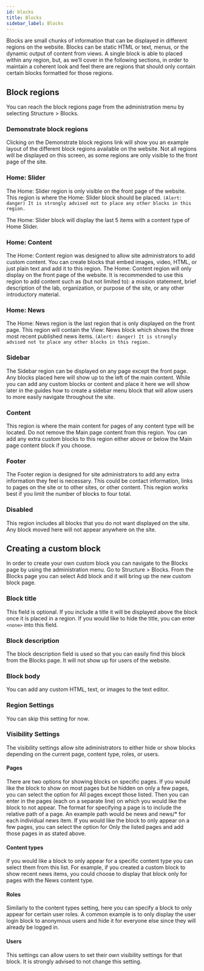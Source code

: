 ```yaml
---
id: blocks
title: Blocks
sidebar_label: Blocks
---
```


Blocks are small chunks of information that can be displayed in different regions on the website. Blocks can be static HTML or text, menus, or the dynamic output of content from views. A single block is able to placed within any region, but, as we’ll cover in the following sections, in order to maintain a coherent look and feel there are regions that should only contain certain blocks formatted for those regions.

## Block regions
You can reach the block regions page from the administration menu by selecting Structure > Blocks.

### Demonstrate block regions
Clicking on the Demonstrate block regions link will show you an example layout of the different block regions available on the website. Not all regions will be displayed on this screen, as some regions are only visible to the front page of the site.

### Home: Slider
The Home: Slider region is only visible on the front page of the website. This region is where the Home: Slider block should be placed.
```(Alert: danger) It is strongly advised not to place any other blocks in this region.```

The Home: Slider block will display the last 5 items with a content type of Home Slider.

### Home: Content
The Home: Content region was designed to allow site administrators to add custom content. You can create blocks that embed images, video, HTML, or just plain text and add it to this region. The Home: Content region will only display on the front page of the website. It is recommended to use this region to add content such as (but not limited to): a mission statement, brief description of the lab, organization, or purpose of the site, or any other introductory material.

### Home: News
The Home: News region is the last region that is only displayed on the front page. This region will contain the View: News block which shows the three most recent published news items.
```(Alert: danger) It is strongly advised not to place any other blocks in this region.```

### Sidebar
The Sidebar region can be displayed on any page except the front page. Any blocks placed here will show up to the left of the main content. While you can add any custom blocks or content and place it here we will show later in the guides how to create a sidebar menu block that will allow users to more easily navigate throughout the site.

### Content
This region is where the main content for pages of any content type will be located. Do not remove the Main page content from this region. You can add any extra custom blocks to this region either above or below the Main page content block if you choose.

### Footer
The Footer region is designed for site administrators to add any extra information they feel is necessary. This could be contact information, links to pages on the site or to other sites, or other content. This region works best if you limit the number of blocks to four total.

### Disabled
This region includes all blocks that you do not want displayed on the site. Any block moved here will not appear anywhere on the site.

## Creating a custom block
In order to create your own custom block you can navigate to the Blocks page by using the administration menu. Go to Structure > Blocks. From the Blocks page you can select Add block and it will bring up the new custom block page.

### Block title
This field is optional. If you include a title it will be displayed above the block once it is placed in a region. If you would like to hide the title, you can enter `<none>` into this field.

### Block description
The block description field is used so that you can easily find this block from the Blocks page. It will not show up for users of the website.

### Block body
You can add any custom HTML, text, or images to the text editor.

### Region Settings
You can skip this setting for now.

### Visibility Settings
The visibility settings allow site administrators to either hide or show blocks depending on the current page, content type, roles, or users.

#### Pages
There are two options for showing blocks on specific pages. If you would like the block to show on most pages but be hidden on only a few pages, you can select the option for All pages except those listed. Then you can enter in the pages (each on a separate line) on which you would like the block to not appear. The format for specifying a page is to include the relative path of a page. An example path would be news and news/* for each individual news item.
If you would like the block to only appear on a few pages, you can select the option for Only the listed pages and add those pages in as stated above.

#### Content types
If you would like a block to only appear for a specific content type you can select them from this list. For example, if you created a custom block to show recent news items, you could choose to display that block only for pages with the News content type.

#### Roles
Similarly to the content types setting, here you can specify a block to only appear for certain user roles. A common example is to only display the user login block to anonymous users and hide it for everyone else since they will already be logged in.

#### Users
This settings can allow users to set their own visibility settings for that block. It is strongly advised to not change this setting.
